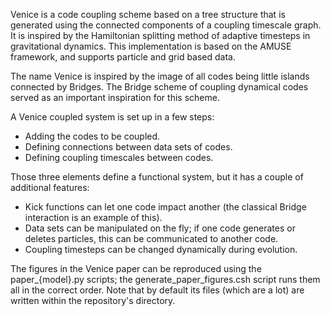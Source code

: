 Venice is a code coupling scheme based on a tree structure that is generated using the connected components of a coupling timescale graph. It is inspired by the Hamiltonian splitting method of adaptive timesteps in gravitational dynamics. This implementation is based on the AMUSE framework, and supports particle and grid based data.

The name Venice is inspired by the image of all codes being little islands connected by Bridges. The Bridge scheme of coupling dynamical codes served as an important inspiration for this scheme. 

A Venice coupled system is set up in a few steps:
- Adding the codes to be coupled.
- Defining connections between data sets of codes.
- Defining coupling timescales between codes.

Those three elements define a functional system, but it has a couple of additional features:
- Kick functions can let one code impact another (the classical Bridge interaction is an example of this).
- Data sets can be manipulated on the fly; if one code generates or deletes particles, this can be communicated to another code.
- Coupling timesteps can be changed dynamically during evolution. 

The figures in the Venice paper can be reproduced using the paper\_{model}.py scripts; the generate\_paper\_figures.csh script runs them all in the correct order. Note that by default its files (which are a lot) are written within the repository's directory.
